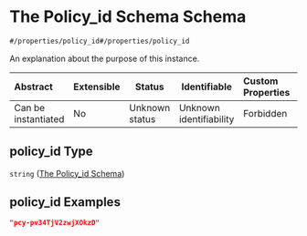 # The Policy_id Schema Schema

```txt
#/properties/policy_id#/properties/policy_id
```

An explanation about the purpose of this instance.


| Abstract            | Extensible | Status         | Identifiable            | Custom Properties | Additional Properties | Access Restrictions | Defined In                                                                  |
| :------------------ | ---------- | -------------- | ----------------------- | :---------------- | --------------------- | ------------------- | --------------------------------------------------------------------------- |
| Can be instantiated | No         | Unknown status | Unknown identifiability | Forbidden         | Allowed               | none                | [quotes.schema.json\*](../../out/quotes.schema.json "open original schema") |

## policy_id Type

`string` ([The Policy_id Schema](quotes-properties-the-policy_id-schema.md))

## policy_id Examples

```json
"pcy-pv34TjV2zwjXOkzD"
```
